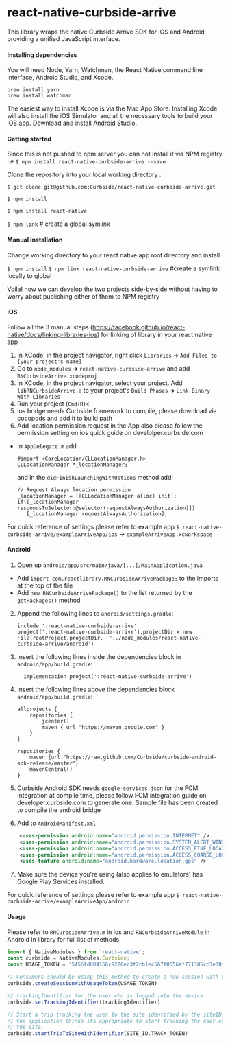 
# react-native-curbside-arrive

This library wraps the native Curbside Arrive SDK for iOS and Android, providing a unified JavaScript interface.


#### Installing dependencies

You will need Node, Yarn, Watchman, the React Native command line interface, Android Studio, and Xcode.
```
brew install yarn
brew install watchman

```
The easiest way to install Xcode is via the Mac App Store. Installing Xcode will also install the iOS Simulator and all the necessary tools to build your iOS app.
Download and install Android Studio. 

#### Getting started

Since this is not pushed to npm server you can not install it via NPM registry i.e `$ npm install react-native-curbside-arrive --save`

Clone the repository into your local working directory :

`$ git clone git@github.com:Curbside/react-native-curbside-arrive.git`

`$ npm install`

`$ npm install react-native`

`$ npm link` # create a global symlink

#### Manual installation

Change working directory to your react native app root directory and install <react-native-curbside-arrive>

`$ npm install`
`$ npm link react-native-curbside-arrive` #create a symlink locally to global <react-native-curbside-arrive>

Voila! now we can develop the two projects side-by-side without having to worry about publishing either of them to NPM registry

#### iOS

Follow all the 3 manual steps (https://facebook.github.io/react-native/docs/linking-libraries-ios) for linking  of <react-native-curbside-arrive> library in your react native app

1. In XCode, in the project navigator, right click `Libraries` ➜ `Add Files to [your project's name]`
2. Go to `node_modules` ➜ `react-native-curbside-arrive` and add `RNCurbsideArrive.xcodeproj`
3. In XCode, in the project navigator, select your project. Add `libRNCurbsideArrive.a` to your project's `Build Phases` ➜ `Link Binary With Libraries`
4. Run your project (`Cmd+R`)<
5. <react-native-curbside-arrive> ios bridge needs Curbside framework to compile, please download via cocopods and add it to build path
6. Add location permission request in the App also please follow the permission setting on ios quick guide on develolper.curbside.com

- In `AppDelegate.m` add

  ```obj-c
  #import <CoreLocation/CLLocationManager.h>
  CLLocationManager *_locationManager;
  ```

  and in the `didFinishLaunchingWithOptions` method add:

   ```obj-c
  // Request Always location permission
  _locationManager = [[CLLocationManager alloc] init];
  if([_locationManager respondsToSelector:@selector(requestAlwaysAuthorization)])
      [_locationManager requestAlwaysAuthorization];
  ```

For quick reference of settings please refer to example app `$ react-native-curbside-arrive/exampleArriveApp/ios` -> `exampleArriveApp.xcworkspace `


#### Android

1. Open up `android/app/src/main/java/[...]/MainApplication.java`
  - Add `import com.reactlibrary.RNCurbsideArrivePackage;` to the imports at the top of the file
  - Add `new RNCurbsideArrivePackage()` to the list returned by the `getPackages()` method
2. Append the following lines to `android/settings.gradle`:
  	```
  	include ':react-native-curbside-arrive'
  	project(':react-native-curbside-arrive').projectDir = new File(rootProject.projectDir, 	'../node_modules/react-native-curbside-arrive/android')
  	```
3. Insert the following lines inside the dependencies block in `android/app/build.gradle`:
  	```
      implementation project(':react-native-curbside-arrive')
  	```
4. Insert the following lines above the dependencies block `android/app/build.gradle`:

    ```
	allprojects {
	    repositories {
	        jcenter()
	        maven { url "https://maven.google.com" }
	    }
	}

	repositories {
	    maven {url "https://raw.github.com/Curbside/curbside-android-sdk-release/master"}
	    mavenCentral()
	}    

    ```
 5. Curbside Android SDK needs `google-services.json` for the FCM integration at compile time, please follow FCM integration guide on developer.curbside.com to generate one. Sample file has been created to compile the android <react-native-curbside-arrive> bridge   

 6. Add to `AndroidManifest.xml`

```xml
    <uses-permission android:name="android.permission.INTERNET" />
    <uses-permission android:name="android.permission.SYSTEM_ALERT_WINDOW"/>
    <uses-permission android:name="android.permission.ACCESS_FINE_LOCATION" />
    <uses-permission android:name="android.permission.ACCESS_COARSE_LOCATION" />
    <uses-feature android:name="android.hardware.location.gps" />
 ```
 7. Make sure the device you're using (also applies to emulators) has Google Play Services installed.


 For quick reference of settings please refer to example app `$ react-native-curbside-arrive/exampleArriveApp/android`      	


#### Usage

Please refer to `RNCurbsideArrive.m` in ios and `RNCurbsideArriveModule` in Android in <react-native-curbside-arrive> library for full list of methods

```js
import { NativeModules } from 'react-native';
const curbside = NativeModules.Curbside;
const USAGE_TOKEN = '5456fd004166c9226ec3f2cb1ec567f0556af771305cc3e38fb0c3419833f48b'; // Piecompany

// Consumers should be using this method to create a new session with their usageToken.
curbside.createSessionWithUsageToken(USAGE_TOKEN)

// trackingIdentifier for the user who is logged into the device
curbside.setTrackingIdentifier(trackingIdentifier)

// Start a trip tracking the user to the site identified by the siteID. Call this method when
// the application thinks its appropriate to start tracking the user eg. Order is ready to be picked up at
// the site.
curbside.startTripToSiteWithIdentifier(SITE_ID,TRACK_TOKEN)

```  